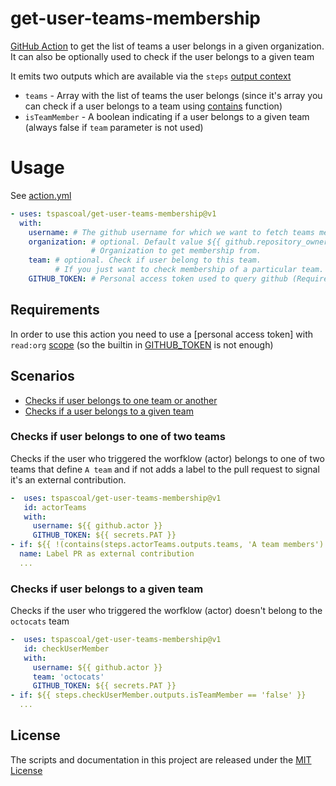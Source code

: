 # get-user-teams-membership

[GitHub Action](https://github.com/features/actions) to get the list of teams a user belongs in a given organization.
It can also be optionally used to check if the user belongs to a given team

It emits two outputs which are available via the `steps` [output context](https://docs.github.com/en/actions/reference/context-and-expression-syntax-for-github-actions#steps-context)

* `teams` - Array with the list of teams the user belongs (since it's array you can check if a user belongs to a team using [contains](https://docs.github.com/en/actions/reference/context-and-expression-syntax-for-github-actions#contains) function)
* `isTeamMember` - A boolean indicating if a user belongs to a given team (always false if `team` parameter is not used)

# Usage

See [action.yml](action.yml)

```yaml
- uses: tspascoal/get-user-teams-membership@v1
  with:
    username: # The github username for which we want to fetch teams membership in a given organization.
    organization: # optional. Default value ${{ github.repository_owner }} 
                  # Organization to get membership from.
    team: # optional. Check if user belong to this team. 
          # If you just want to check membership of a particular team. (only team name, don't include orgname)
    GITHUB_TOKEN: # Personal access token used to query github (Requires scope: `read:org`)
```

## Requirements

In order to use this action you need to use a [personal access token] 
with `read:org` [scope](https://docs.github.com/en/developers/apps/scopes-for-oauth-apps#available-scopes) 
(so the builtin in [GITHUB_TOKEN](https://docs.github.com/en/actions/configuring-and-managing-workflows/authenticating-with-the-github_token) is not enough)

## Scenarios

- [Checks if user belongs to one team or another](#Checks-if-user-belongs-to-one-of-two-teams)
- [Checks if a user belongs to a given team](#Checks-if-user-belongs-to-a-given-team)

### Checks if user belongs to one of two teams

Checks if the user who triggered the worfklow (actor) belongs to one of two teams that define `A team` 
and if not adds a label to the pull request to signal it's an external contribution.

```yaml
-  uses: tspascoal/get-user-teams-membership@v1
   id: actorTeams
   with:
     username: ${{ github.actor }}
     GITHUB_TOKEN: ${{ secrets.PAT }}
- if: ${{ !(contains(steps.actorTeams.outputs.teams, 'A team members') || contains(steps.actorTeams.outputs.teams.teams, 'A team admins')) }}
  name: Label PR as external contribution
  ...  
```

### Checks if user belongs to a given team

Checks if the user who triggered the worfklow (actor) doesn't belong to the `octocats` team

```yaml
-  uses: tspascoal/get-user-teams-membership@v1
   id: checkUserMember
   with:
     username: ${{ github.actor }}
     team: 'octocats'
     GITHUB_TOKEN: ${{ secrets.PAT }}
- if: ${{ steps.checkUserMember.outputs.isTeamMember == 'false' }}
  ...  
```

## License

The scripts and documentation in this project are released under the [MIT License](LICENSE)
